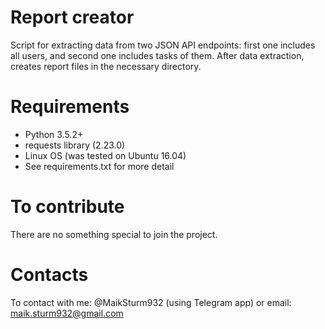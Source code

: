 # Report creator
Script for extracting data from two JSON API endpoints:
first one includes all users, and second one includes tasks of them.
After data extraction, creates report files in the necessary directory.

# Requirements
- Python 3.5.2+
- requests library (2.23.0)
- Linux OS (was tested on Ubuntu 16.04)
- See requirements.txt for more detail

# To contribute
There are no something special to join the project.

# Contacts
To contact with me: @MaikSturm932 (using Telegram app)
or email: maik.sturm932@gmail.com
